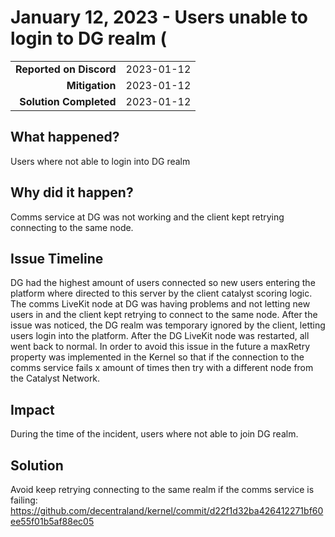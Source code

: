 # January 12, 2023 - Users unable to login to DG realm (

|                          |               |
| -----------------------: | :------------ |
| **Reported on Discord**  | 2023-01-12    |
|           **Mitigation** | 2023-01-12    |
|   **Solution Completed** | 2023-01-12    |

## What happened?

Users where not able to login into DG realm

## Why did it happen?

Comms service at DG was not working and the client kept retrying connecting to the same node. 

## Issue Timeline

DG had the highest amount of users connected so new users entering the platform where directed to this server by the client catalyst scoring logic. The comms LiveKit node at DG was having problems and not letting new users in and the client kept retrying to connect to the same node. After the issue was noticed, the DG realm was temporary ignored by the client, letting users login into the platform. 
After the DG LiveKit node was restarted, all went back to normal. In order to avoid this issue in the future a maxRetry property was implemented in the Kernel so that if the connection to the comms service fails x amount of times then try with a different node from the Catalyst Network. 


## Impact

During the time of the incident, users where not able to join DG realm. 

## Solution

Avoid keep retrying connecting to the same realm if the comms service is failing: 
https://github.com/decentraland/kernel/commit/d22f1d32ba426412271bf60ee55f01b5af88ec05